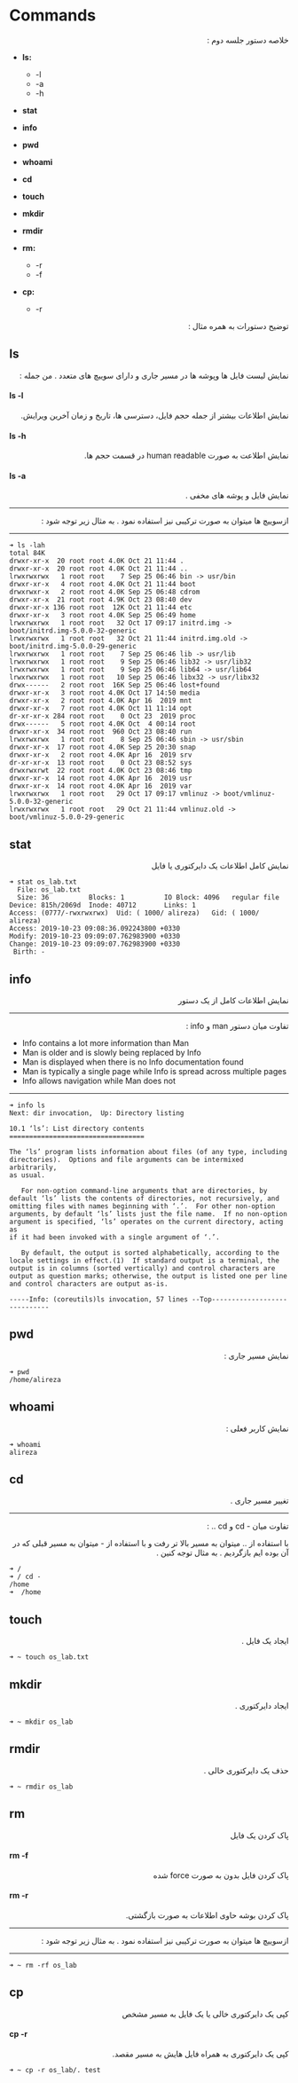 # Commands

<div dir="rtl" markdown="1">
خلاصه دستور  جلسه دوم :
<div dir="ltr" markdown="1">

* **ls:**
  * -l
  * -a
  * -h
* **stat**

* ****info****

* ****pwd****

* ****whoami****

* ****cd****

* ****touch****

* **mkdir**

* **rmdir**

* **rm:**
  * -r
  * -f
* **cp:**
  * -r


<div dir="rtl" markdown="1">
  توضیح دستورات به همره مثال :
<div dir="ltr" markdown="1">

## ls

<div dir="rtl" markdown="1">
نمایش لیست فایل ها وپوشه ها در مسیر جاری
و دارای سوییچ های متعدد . من جمله :
<div dir="ltr" markdown="1">

#### ls -l

<div dir="rtl" markdown="1">
نمایش اطلاعات بیشتر از جمله حجم فایل، دسترسی ها، تاریخ و زمان آخرین ویرایش.
<div dir="ltr" markdown="1">


#### ls -h

<div dir="rtl" markdown="1">
نمایش اطلاعت به صورت human readable در قسمت حجم ها.
<div dir="ltr" markdown="1">


#### ls -a

<div dir="rtl" markdown="1">
نمایش فایل و پوشه های مخفی .
<div dir="ltr" markdown="1">

***
<div dir="rtl" markdown="1">
ازسوییچ ها میتوان به صورت ترکیبی نیز استفاده نمود . به مثال زیر توجه شود :‌
<div dir="ltr" markdown="1">

***

```
➜ ls -lah
total 84K
drwxr-xr-x  20 root root 4.0K Oct 21 11:44 .
drwxr-xr-x  20 root root 4.0K Oct 21 11:44 ..
lrwxrwxrwx   1 root root    7 Sep 25 06:46 bin -> usr/bin
drwxr-xr-x   4 root root 4.0K Oct 21 11:44 boot
drwxrwxr-x   2 root root 4.0K Sep 25 06:48 cdrom
drwxr-xr-x  21 root root 4.9K Oct 23 08:40 dev
drwxr-xr-x 136 root root  12K Oct 21 11:44 etc
drwxr-xr-x   3 root root 4.0K Sep 25 06:49 home
lrwxrwxrwx   1 root root   32 Oct 17 09:17 initrd.img -> boot/initrd.img-5.0.0-32-generic
lrwxrwxrwx   1 root root   32 Oct 21 11:44 initrd.img.old -> boot/initrd.img-5.0.0-29-generic
lrwxrwxrwx   1 root root    7 Sep 25 06:46 lib -> usr/lib
lrwxrwxrwx   1 root root    9 Sep 25 06:46 lib32 -> usr/lib32
lrwxrwxrwx   1 root root    9 Sep 25 06:46 lib64 -> usr/lib64
lrwxrwxrwx   1 root root   10 Sep 25 06:46 libx32 -> usr/libx32
drwx------   2 root root  16K Sep 25 06:46 lost+found
drwxr-xr-x   3 root root 4.0K Oct 17 14:50 media
drwxr-xr-x   2 root root 4.0K Apr 16  2019 mnt
drwxr-xr-x   7 root root 4.0K Oct 11 11:14 opt
dr-xr-xr-x 284 root root    0 Oct 23  2019 proc
drwx------   5 root root 4.0K Oct  4 00:14 root
drwxr-xr-x  34 root root  960 Oct 23 08:40 run
lrwxrwxrwx   1 root root    8 Sep 25 06:46 sbin -> usr/sbin
drwxr-xr-x  17 root root 4.0K Sep 25 20:30 snap
drwxr-xr-x   2 root root 4.0K Apr 16  2019 srv
dr-xr-xr-x  13 root root    0 Oct 23 08:52 sys
drwxrwxrwt  22 root root 4.0K Oct 23 08:46 tmp
drwxr-xr-x  14 root root 4.0K Apr 16  2019 usr
drwxr-xr-x  14 root root 4.0K Apr 16  2019 var
lrwxrwxrwx   1 root root   29 Oct 17 09:17 vmlinuz -> boot/vmlinuz-5.0.0-32-generic
lrwxrwxrwx   1 root root   29 Oct 21 11:44 vmlinuz.old -> boot/vmlinuz-5.0.0-29-generic
```

## stat

<div dir="rtl" markdown="1">
نمایش کامل اطلاعات یک دایرکتوری یا فایل
<div dir="ltr" markdown="1">

```
➜ stat os_lab.txt
  File: os_lab.txt
  Size: 36        	Blocks: 1          IO Block: 4096   regular file
Device: 815h/2069d	Inode: 40712       Links: 1
Access: (0777/-rwxrwxrwx)  Uid: ( 1000/ alireza)   Gid: ( 1000/ alireza)
Access: 2019-10-23 09:08:36.092243800 +0330
Modify: 2019-10-23 09:09:07.762983900 +0330
Change: 2019-10-23 09:09:07.762983900 +0330
 Birth: -
```

## info

<div dir="rtl" markdown="1">
نمایش اطلاعات کامل از یک دستور
<div dir="ltr" markdown="1">

***

<div dir="rtl" markdown="1">
 تفاوت میان دستور man و info :
<div dir="ltr" markdown="1">


* Info contains a lot more information than Man
* Man is older and is slowly being replaced by Info
* Man is displayed when there is no Info documentation found
* Man is typically a single page while Info is spread across multiple pages
* Info allows navigation while Man does not
***

```
➜ info ls
Next: dir invocation,  Up: Directory listing

10.1 ‘ls’: List directory contents
==================================

The ‘ls’ program lists information about files (of any type, including
directories).  Options and file arguments can be intermixed arbitrarily,
as usual.

   For non-option command-line arguments that are directories, by
default ‘ls’ lists the contents of directories, not recursively, and
omitting files with names beginning with ‘.’.  For other non-option
arguments, by default ‘ls’ lists just the file name.  If no non-option
argument is specified, ‘ls’ operates on the current directory, acting as
if it had been invoked with a single argument of ‘.’.

   By default, the output is sorted alphabetically, according to the
locale settings in effect.(1)  If standard output is a terminal, the
output is in columns (sorted vertically) and control characters are
output as question marks; otherwise, the output is listed one per line
and control characters are output as-is.

-----Info: (coreutils)ls invocation, 57 lines --Top-----------------------------
```

## pwd

<div dir="rtl" markdown="1">
نمایش مسیر جاری :
<div dir="ltr" markdown="1">

```
➜ pwd
/home/alireza
```

## whoami

<div dir="rtl" markdown="1">
نمایش کاربر فعلی :
<div dir="ltr" markdown="1">

```
➜ whoami
alireza
```

## cd

<div dir="rtl" markdown="1">
تغییر مسیر جاری .
<div dir="ltr" markdown="1">

***
<div dir="rtl" markdown="1">
تفاوت میان - cd  و cd .. :‌

با استفاده از .. میتوان به مسیر بالا تر رفت و با استفاده از - میتوان به مسیر قبلی که در آن بوده ایم بازگردیم . به مثال توجه کنین  .  
<div dir="ltr" markdown="1"➜

***

```
➜ /
➜ / cd -
/home
➜  /home
```

## touch
<div dir="rtl" markdown="1">
ایجاد یک فایل .
<div dir="ltr" markdown="1">

```
➜ ~ touch os_lab.txt
```

## mkdir
<div dir="rtl" markdown="1">
ایجاد دایرکتوری .
<div dir="ltr" markdown="1">

```
➜ ~ mkdir os_lab
```

## rmdir
<div dir="rtl" markdown="1">
حذف یک دایرکتوری خالی .
<div dir="ltr" markdown="1">

```
➜ ~ rmdir os_lab
```

## rm

<div dir="rtl" markdown="1">
پاک کردن یک فایل
<div dir="ltr" markdown="1">

#### rm -f

<div dir="rtl" markdown="1">
پاک کردن فایل بدون به صورت  force شده
<div dir="ltr" markdown="1">


#### rm -r

<div dir="rtl" markdown="1">
پاک کردن بوشه حاوی اطلاعات به صورت بازگشتی.
<div dir="ltr" markdown="1">



***
<div dir="rtl" markdown="1">
ازسوییچ ها میتوان به صورت ترکیبی نیز استفاده نمود . به مثال زیر توجه شود :‌
<div dir="ltr" markdown="1">

***

```
➜ ~ rm -rf os_lab
```


## cp

<div dir="rtl" markdown="1">
کپی یک  دایرکتوری خالی یا یک فایل به مسیر مشخص
<div dir="ltr" markdown="1">

#### cp -r

<div dir="rtl" markdown="1">
کپی یک دایرکتوری به همراه فایل هایش به مسیر مقصد.
<div dir="ltr" markdown="1">

```
➜ ~ cp -r os_lab/. test
```
